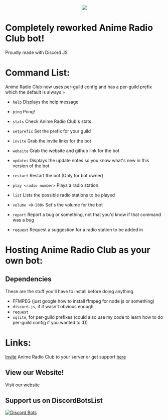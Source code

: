 <p align="center">
  <img src="https://cdn.discordapp.com/avatars/273299834470006786/898545aede0fec5ae4c024ba3dba92b1.png?size=2048" />
</p>

# Completely reworked Anime Radio Club bot!
Proudly made with Discord JS

# Command List:
Anime Radio Club now uses per-guild config and has a per-guild prefix which the default is always `>`

* `help`
Displays the help message

* `ping`
Pong!

* `stats`
Check Anime Radio Club's stats

* `setprefix`
Set the prefix for your guild

* `invite`
Grab the invite links for the bot

* `website`
Grab the website and github link for the bot

* `updates`
Displays the update notes so you know what\'s new in this version of the bot

* `restart`
Restart the bot (Only for bot owner)

* `play <radio number>`
Plays a radio station

* `list`
Lists the possible radio stations to be played

* `volume <0-200>`
Set's the volume for the bot

* `report`
Report a bug or something, not that you'd know if that command was a bug

* `request`
Request a suggestion for a radio station to be added in

# Hosting Anime Radio Club as your own bot:
## Dependencies
These are the stuff you'll have to install before doing anything

* FFMPEG (just google how to install ffmpeg for node js or something)
* `discord.js`, if it wasn't obvious enough
* `request`
* `sqlite`, for per-guild prefixes (could also use my code to learn how to do per-guild config if you wanted to :D)

# Links:
[Invite](https://discordapp.com/oauth2/authorize?client_id=273299834470006786&scope=bot&permissions=36702208) Anime Radio Club to your server or get support [here](https://discord.gg/WCxHjFX)

## View our Website!
Visit our [website](http://animeradioclub.com/)

## Support us on DiscordBotsList
[![Discord Bots](https://discordbots.org/api/widget/273299834470006786.svg)](https://discordbots.org/bot/273299834470006786)
